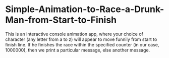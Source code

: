 # Simple-Animation-to-Race-a-Drunk-Man-from-Start-to-Finish
This is an interactive console animation app, where your choice of character (any letter from a to z) will appear to move funnily from start to finish line. If he finishes the race within the specified counter (in our case, 1000000), then we print a particular message, else another message.
